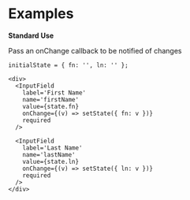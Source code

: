 # Examples

**Standard Use**

Pass an onChange callback to be notified of changes

```
initialState = { fn: '', ln: '' };

<div>
  <InputField
    label='First Name'
    name='firstName'
    value={state.fn}
    onChange={(v) => setState({ fn: v })}
    required
  />

  <InputField
    label='Last Name'
    name='lastName'
    value={state.ln}
    onChange={(v) => setState({ ln: v })}
    required
  />
</div>
```
